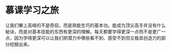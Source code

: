 # 慕课学习之旅
让我们攀上高峰的不是奇招，而是熟能生巧的基本功。能成为顶尖高手并没有什么秘诀，而是对基本技能的东西有更深的理解。每天都要学得更深一点而不是更广一点，因为学得更深可以让我们把潜力中哪些看不到、感受不到但又极具创造力的部分挖掘出来。
